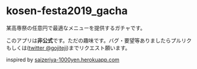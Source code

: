# kosen-festa2019_gacha
某高専祭の任意円で最適なメニューを提供するガチャです。

このアプリは**非公式**です。ただの趣味です。バグ・要望等ありましたらプルリクもしくは([twitter @gojiteji](https://twitter.com/gojiteji))までリクエスト願います。


inspired by [saizeriya-1000yen.herokuapp.com](https://saizeriya-1000yen.herokuapp.com/)
